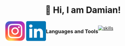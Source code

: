 <a align="center">
  <h1>👋 Hi, I am Damian!</h1> 

  <section markdown="1" style="display: flex;">
  
  <div align="left"> 
  <a target="_blank" href="https://www.instagram.com/damian_kobylinski/"><img src="https://github.com/CLorant/readme-social-icons/blob/main/large/filled/instagram.svg"/></a>
  <a target="_blank" href="https://www.linkedin.com/in/damian-kobyli%C5%84ski-2b31b116b/"><img src="https://github.com/CLorant/readme-social-icons/blob/main/large/filled/linkedin.svg"/></a>
  </div>

  </a>

  ### Languages and Tools
  
  [![skills](https://skillicons.dev/icons?i=react,ts,js,tailwind,python,django,linux,git)]()
